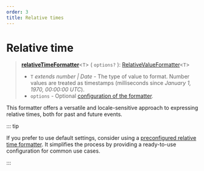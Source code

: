 ```yaml
---
order: 3
title: Relative times
---
```


# Relative time <Badge type="info" text="@localizer/format-relativetime" />

> **[relativeTimeFormatter](../../../api/_localizer/format-relativetime/relativeTimeFormatter/index.md)**<`T`> ( `options?` ): [RelativeValueFormatter](../index.md#relativevalueformatter-t)<`T`>
>
> - `T` _extends number | Date_ - The type of value to format. Number values are treated as timestamps (milliseconds since _January 1, 1970, 00:00:00 UTC_).
> - `options` - Optional [configuration of the formatter](./options.md).

This formatter offers a versatile and locale-sensitive approach to expressing relative times, both for past and future events.

::: tip

If you prefer to use default settings, consider using a [preconfigured relative time formatter](../preconfigured-formatters/dates-and-times/relative-time.md). It simplifies the process by providing a ready-to-use configuration for common use cases.

:::
